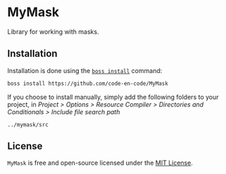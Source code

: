 # MyMask
Library for working with masks.

## Installation 
Installation is done using the [`boss install`](https://github.com/code-en-code/MyMask) command:
``` sh
boss install https://github.com/code-en-code/MyMask
```
If you choose to install manually, simply add the following folders to your project, in *Project > Options > Resource Compiler > Directories and Conditionals > Include file search path*
```
../mymask/src
```

## License 
`MyMask` is free and open-source licensed under the [MIT License](https://github.com/code-en-code/MyMask/blob/master/LICENSE).
